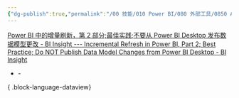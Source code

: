 ```yaml
---
{"dg-publish":true,"permalink":"/00 技能/010 Power BI/080 外部工具/0850 ALM Toolkit/修改增量刷新的模型/","tags":["增量刷新","alm_toolkit","元信息"]}
---
```


[Power BI 中的增量刷新，第 2 部分;最佳实践;不要从 Power BI Desktop 发布数据模型更改 - BI Insight --- Incremental Refresh in Power BI, Part 2; Best Practice; Do NOT Publish Data Model Changes from Power BI Desktop - BI Insight](http://biinsight.com/incremental-refresh-in-power-bi-part-2-best-practice-do-not-publish-data-model-changes-from-power-bi-desktop/)


- \-

{ .block-language-dataview}
